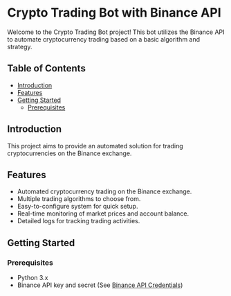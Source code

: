 # Crypto Trading Bot with Binance API

Welcome to the Crypto Trading Bot project! This bot utilizes the Binance API to automate cryptocurrency trading based on a basic algorithm and strategy.

## Table of Contents

- [Introduction](#introduction)
- [Features](#features)
- [Getting Started](#getting-started)
  - [Prerequisites](#prerequisites)

## Introduction

This project aims to provide an automated solution for trading cryptocurrencies on the Binance exchange.

## Features

- Automated cryptocurrency trading on the Binance exchange.
- Multiple trading algorithms to choose from.
- Easy-to-configure system for quick setup.
- Real-time monitoring of market prices and account balance.
- Detailed logs for tracking trading activities.

## Getting Started

### Prerequisites

- Python 3.x
- Binance API key and secret (See [Binance API Credentials](#binance-api-credentials))
